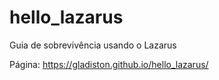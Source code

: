 # hello_lazarus
Guia de sobrevivência usando o Lazarus

Página:
https://gladiston.github.io/hello_lazarus/
